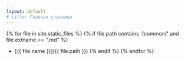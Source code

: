 ```yaml
---
layout: default
# title: Главная страница
---
```


<!-- # Список подстраниц -->

{% for file in site.static_files %}
  {% if file.path contains '/common/' and file.extname == ".md" %}
- [{{ file.name }}]({{ file.path }})
  {% endif %}
{% endfor %}
